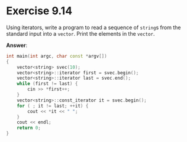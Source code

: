 # Exercise 9.14

Using iterators, write a program to read a sequence of `string`s from the standard input into a `vector`. Print the elements in the `vector`.

**Answer**:

```cpp
int main(int argc, char const *argv[])
{
    vector<string> svec(10);
    vector<string>::iterator first = svec.begin();
    vector<string>::iterator last = svec.end();
    while (first != last) {
        cin >> *first++;
    }
    vector<string>::const_iterator it = svec.begin();
    for ( ; it != last; ++it) {
        cout << *it << " ";
    }
    cout << endl;
    return 0;
}
```